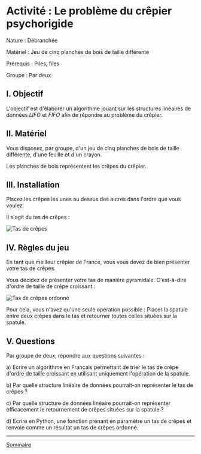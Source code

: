 # Activité : Le problème du crêpier psychorigide

Nature : Débranchée

Matériel : Jeu de cinq planches de bois de taille différente

Prérequis : Piles, files

Groupe : Par deux

## I. Objectif

L'objectif est d'élaborer un algorithme jouant sur les structures linéaires de données *LIFO* et *FIFO* afin de répondre au problème du crêpier.

## II. Matériel

Vous disposez, par groupe, d'un jeu de cinq planches de bois de taille différente, d'une feuille et d'un crayon. 

Les planches de bois représentent les crêpes du crêpier.

## III. Installation

Placez les crêpes les unes au dessus des autres dans l'ordre que vous voulez.

Il s'agit du tas de crêpes :

![Tas de crêpes](./img/tas_de_crepes.png)

## IV. Règles du jeu

En tant que meilleur crêpier de France, vous vous devez de bien présenter votre tas de crêpes.

Vous décidez de présenter votre tas de manière pyramidale. C'est-à-dire d'ordre de taille de crêpe croissant :

![Tas de crêpes ordonné](./img/tas_de_crepes_ordonne.png)

Pour cela, vous n'avez qu'une seule opération possible : Placer la spatule entre deux crêpes dans le tas et retourner toutes celles situées sur la spatule.

## V. Questions

Par groupe de deux, répondre aux questions suivantes :

a) Ecrire un algorithme en Français permettant de trier le tas de crêpe d'ordre de taille croissant en utilisant uniquement l'opération de la spatule.

b) Par quelle structure linéaire de données pourrait-on représenter le tas de crêpes ?

c) Par quelle structure de données linéaire pourrait-on représenter efficacement le retournement de crêpes situées sur la spatule ?

d) Ecrire en Python, une fonction prenant en paramètre un tas de crêpes et renvoie comme un résultat un tas de crêpes ordonné.


_______________

[Sommaire](./../README.md)
